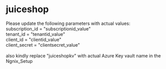 # juiceshop

Please update the following parameters with actual values: <br>
  subscription_id = "subscriptionid_value" <br>
  tenant_id       = "tenantid_value" <br>
  client_id       = "clientid_value" <br>
  client_secret   = "clientsecret_value" <br>
<br>
  also kindly replace "juiceshopkv" with actual Azure Key vault name in the Ngnix_Setup 
